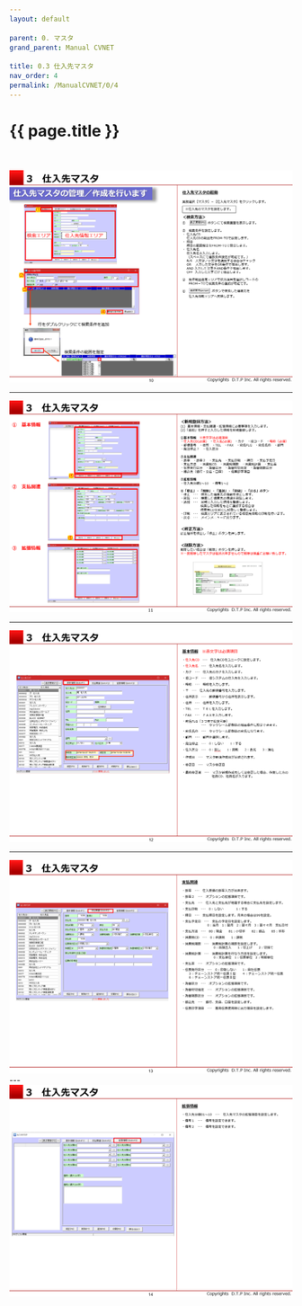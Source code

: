 ```yaml
---
layout: default

parent: 0. マスタ
grand_parent: Manual CVNET

title: 0.3 仕入先マスタ
nav_order: 4
permalink: /ManualCVNET/0/4
---
```


# {{ page.title }} <br/><br/>

<a href="/img/Master/Master11.PNG" target="_blank">
<img src="/img/Master/Master11.PNG" alt="login image"></a>

---

<a href="/img/Master/Master12.PNG" target="_blank">
<img src="/img/Master/Master12.PNG" alt="login image"></a>

---

<a href="/img/Master/Master13.PNG" target="_blank">
<img src="/img/Master/Master13.PNG" alt="login image"></a>


---

<a href="/img/Master/Master14.PNG" target="_blank">
<img src="/img/Master/Master14.PNG" alt="login image"></a>
---

<a href="/img/Master/Master15.PNG" target="_blank">
<img src="/img/Master/Master15.PNG" alt="login image"></a>
